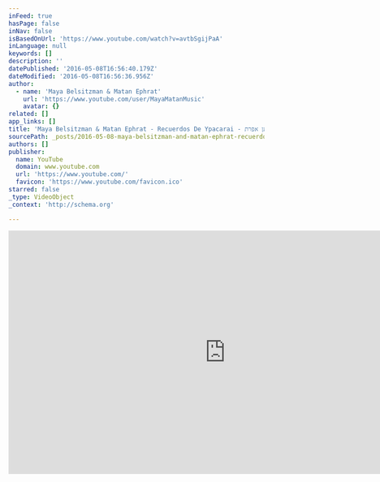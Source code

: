 ```yaml
---
inFeed: true
hasPage: false
inNav: false
isBasedOnUrl: 'https://www.youtube.com/watch?v=avtbSgijPaA'
inLanguage: null
keywords: []
description: ''
datePublished: '2016-05-08T16:56:40.179Z'
dateModified: '2016-05-08T16:56:36.956Z'
author:
  - name: 'Maya Belsitzman & Matan Ephrat'
    url: 'https://www.youtube.com/user/MayaMatanMusic'
    avatar: {}
related: []
app_links: []
title: 'Maya Belsitzman & Matan Ephrat - Recuerdos De Ypacarai - מאיה בלזיצמן ומתן אפרת'
sourcePath: _posts/2016-05-08-maya-belsitzman-and-matan-ephrat-recuerdos-de-ypacarai-.md
authors: []
publisher:
  name: YouTube
  domain: www.youtube.com
  url: 'https://www.youtube.com/'
  favicon: 'https://www.youtube.com/favicon.ico'
starred: false
_type: VideoObject
_context: 'http://schema.org'

---
```

<iframe src="https://cdn.embedly.com/widgets/media.html?src=https%3A%2F%2Fwww.youtube.com%2Fembed%2FavtbSgijPaA%3Ffeature%3Doembed&amp;url=https%3A%2F%2Fwww.youtube.com%2Fwatch%3Fv%3DavtbSgijPaA&amp;image=https%3A%2F%2Fi.ytimg.com%2Fvi%2FavtbSgijPaA%2Fhqdefault.jpg&amp;key=b7d04c9b404c499eba89ee7072e1c4f7&amp;type=text%2Fhtml&amp;schema=youtube" width="854" height="480" scrolling="no" frameborder="0" allowfullscreen="" style=""></iframe>